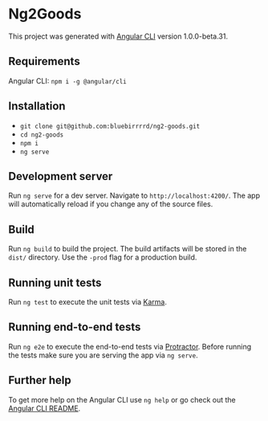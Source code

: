 # Ng2Goods

This project was generated with [Angular CLI](https://github.com/angular/angular-cli) version 1.0.0-beta.31.

## Requirements
Angular CLI: `npm i -g @angular/cli`

## Installation
* `git clone git@github.com:bluebirrrrd/ng2-goods.git`
* `cd ng2-goods`
* `npm i`
* `ng serve`

## Development server
Run `ng serve` for a dev server. Navigate to `http://localhost:4200/`. The app will automatically reload if you change any of the source files.

## Build

Run `ng build` to build the project. The build artifacts will be stored in the `dist/` directory. Use the `-prod` flag for a production build.

## Running unit tests

Run `ng test` to execute the unit tests via [Karma](https://karma-runner.github.io).

## Running end-to-end tests

Run `ng e2e` to execute the end-to-end tests via [Protractor](http://www.protractortest.org/).
Before running the tests make sure you are serving the app via `ng serve`.

## Further help

To get more help on the Angular CLI use `ng help` or go check out the [Angular CLI README](https://github.com/angular/angular-cli/blob/master/README.md).
